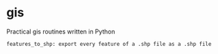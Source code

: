 # gis
Practical gis routines written in Python

    features_to_shp: export every feature of a .shp file as a .shp file
